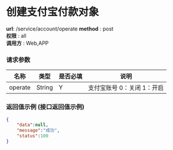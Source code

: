 创建支付宝付款对象
=======

**url**: /service/account/operate
**method** : post  
**权限** : all  
**调用方** : Web,APP

### 请求参数

|     名称      |  类型  | 是否必填 |             说明                                |
|---------------|--------|----------|------------------------------------------------ |
| operate	    | String | Y        | 支付宝账号   				0：关闭  1：开启	  |


### 返回值示例 (接口返回值示例)

```json
{
	"data":null,
	"message":"成功",
	"status":100
}
```